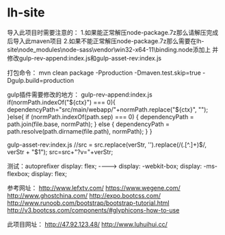 # lh-site

导入此项目时需要注意的：
1.如果能正常解压node-package.7z那么请解压完成后导入此maven项目
2.如果不能正常解压node-package.7z那么需要在lh-site\node_modules\node-sass\vendor\win32-x64-11\binding.node添加上
并修改gulp-rev-append:index.js和gulp-asset-rev:index.js

打包命令：
mvn clean package -Pproduction -Dmaven.test.skip=true -Dgulp.build=production

gulp插件需要修改的地方：
gulp-rev-append:index.js
if(normPath.indexOf("${ctx}") === 0){
	dependencyPath="src/main/webapp/"+normPath.replace("${ctx}", "");
}else{
	if (normPath.indexOf(path.sep) === 0) {
        dependencyPath = path.join(file.base, normPath);
    }
    else {
       dependencyPath = path.resolve(path.dirname(file.path), normPath);
    }
}

gulp-asset-rev:index.js
//src = src.replace(verStr, '').replace(/(\.[^\.]+)$/, verStr + "$1");
src=src+"?v="+verStr;

测试：autoprefixer
display: flex; ----> display: -webkit-box; display: -ms-flexbox; display: flex;

参考网址：
http://www.lefxtv.com/
https://www.wegene.com/
http://www.ghostchina.com/
http://expo.bootcss.com/
http://www.runoob.com/bootstrap/bootstrap-tutorial.html
http://v3.bootcss.com/components/#glyphicons-how-to-use

此项目网址：
http://47.92.123.48/
http://www.luhuihui.cc/